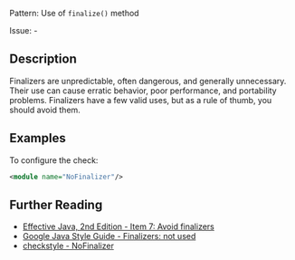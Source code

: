 Pattern: Use of `finalize()` method

Issue: -

## Description

Finalizers are unpredictable, often dangerous, and generally unnecessary. Their use can cause erratic behavior, poor performance, and portability problems. Finalizers have a few valid uses, but as a rule of thumb, you should avoid them.

## Examples

To configure the check: 


```xml
<module name="NoFinalizer"/>
```

## Further Reading

* [Effective Java, 2nd Edition - Item 7: Avoid finalizers](http://www.informit.com/articles/article.aspx?p=1216151&seqNum=7)
* [Google Java Style Guide - Finalizers: not used](https://google.github.io/styleguide/javaguide.html#s6.4-finalizers)
* [checkstyle - NoFinalizer](http://checkstyle.sourceforge.net/config_coding.html#NoFinalizer)
